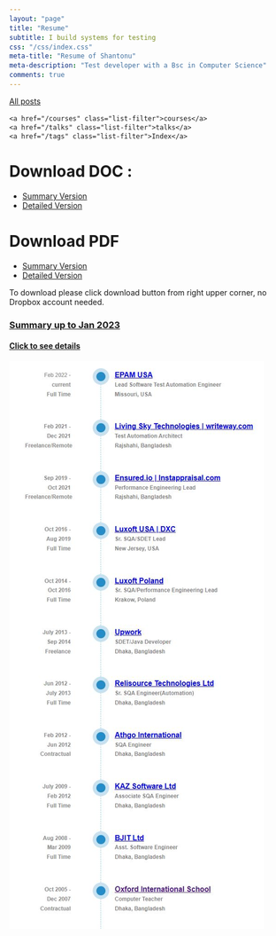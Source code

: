 ```yaml
---
layout: "page"
title: "Resume"
subtitle: I build systems for testing
css: "/css/index.css"
meta-title: "Resume of Shantonu"
meta-description: "Test developer with a Bsc in Computer Science"
comments: true
---
```

<div class="list-filters">
    <a href="/" class="list-filter filter-selected">All posts</a>

    <a href="/courses" class="list-filter">courses</a>
	<a href="/talks" class="list-filter">talks</a>
    <a href="/tags" class="list-filter">Index</a>
</div>

# Download DOC : 
- [Summary Version](https://www.dropbox.com/s/h810bggxs8jv1od/Resume_Shantanu_Sarker_SDET.doc?dl=0)
- [Detailed Version](https://www.dropbox.com/s/west5h77sqtp22x/Details_CV_Shantanu_Sarker_SDET.doc?dl=0)

# Download PDF
- [Summary Version](https://www.dropbox.com/s/wk6ubeg687zu9gg/Resume_Shantanu_Sarker_SDET.pdf?dl=0)
- [Detailed Version](https://www.dropbox.com/s/64zcx0ce4bsyjjh/Details_CV_Shantanu_Sarker_SDET.pdf?dl=0)

To download please click download button from right upper corner, no Dropbox account needed.  

### [Summary up to Jan 2023](/cv/timeline/jobs.html)

<h4><a href = "/cv/timeline/jobs.html">Click to see details</a></h4>

![summary-career](/images/shantonu/career-shantonu.JPG)


